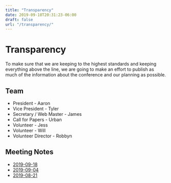 ```yaml
---
title: "Transparency"
date: 2019-09-18T20:31:23-06:00
draft: false
url: "/transparency/"
---
```


# Transparency

To make sure that we are keeping to the highest standards and keeping everything
above the line, we are going to make an effort to publish as much of the
information about the conference and our planning as possible.

## Team

* President - Aaron 
* Vice President - Tyler
* Secretary / Web Master - James 
* Call for Papers - Urban
* Volunteer - Jess
* Volunteer - Will
* Volunteer Director - Robbyn

## Meeting Notes

* [2019-09-18](/files/meetingnotes/20190918.pdf)
* [2019-09-04](/files/meetingnotes/20190904.pdf)
* [2019-08-21](/files/meetingnotes/20190821.pdf)
